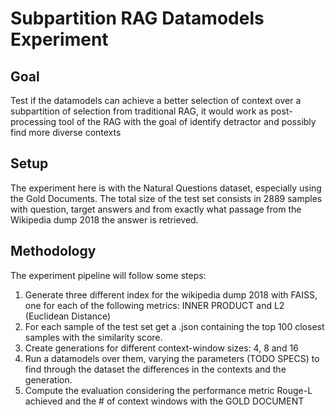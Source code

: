 # Subpartition RAG Datamodels Experiment

## Goal
Test if the datamodels can achieve a better selection of context over a subpartition of selection from traditional RAG, it would work as post-processing tool of the RAG with the goal of identify detractor and possibly find more diverse contexts

## Setup

The experiment here is with the Natural Questions dataset, especially using the Gold Documents. The total size of the test set consists in 2889 samples with question, target answers and from exactly what passage from the Wikipedia dump 2018 the answer is retrieved.

## Methodology

The experiment pipeline will follow some steps:
1. Generate three different index for the wikipedia dump 2018 with FAISS, one for each of the following metrics: INNER PRODUCT and L2 (Euclidean Distance)
2. For each sample of the test set get a .json containing the top 100 closest samples with the similarity score.
3. Create generations for different context-window sizes: 4, 8 and 16
4. Run a datamodels over them, varying the parameters (TODO SPECS) to find through the dataset the differences in the contexts and the generation.
5. Compute the evaluation considering the performance metric  Rouge-L achieved and the # of context windows with the GOLD DOCUMENT
